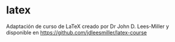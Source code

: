 # latex
Adaptación de curso de LaTeX creado por Dr John D. Lees-Miller y disponible en https://github.com/jdleesmiller/latex-course
